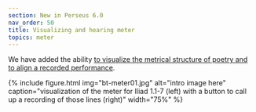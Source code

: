 ```yaml
---
section: New in Perseus 6.0
nav_order: 50
title: Visualizing and hearing meter
topics: meter
---
```


We have added the ability [to visualize the metrical structure of poetry and to align a recorded performance](https://beyond-translation.perseus.org/reader/urn:cts:greekLit:tlg0012.tlg001.perseus-grc2:1.1-1.7?mode=metrical).

{% include figure.html img="bt-meter01.jpg" alt="intro image here" caption="visualization of the meter for Iliad 1.1-7 (left) with a button to call up a recording of those lines (right)" width="75%" %}
